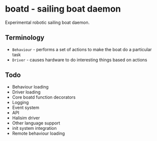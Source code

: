 boatd - sailing boat daemon
===========================

Experimental robotic sailing boat daemon.

Terminology
-----------

  - `Behaviour` - performs a set of actions to make the boat do a particular task
  - `Driver` - causes hardware to do interesting things based on actions

Todo
----

  - Behaviour loading
  - Driver loading
  - Core boatd function decorators
  - Logging
  - Event system
  - API
  - Halisim driver
  - Other language support
  - init system integration
  - Remote behaviour loading
